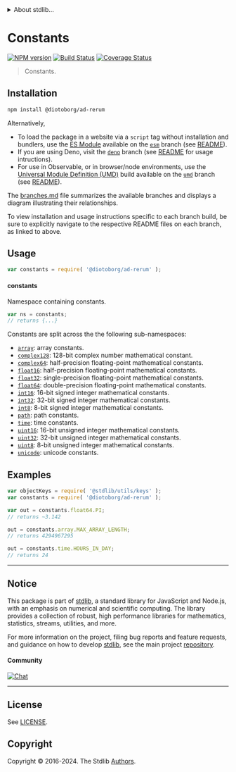 <!--

@license Apache-2.0

Copyright (c) 2018 The Stdlib Authors.

Licensed under the Apache License, Version 2.0 (the "License");
you may not use this file except in compliance with the License.
You may obtain a copy of the License at

   http://www.apache.org/licenses/LICENSE-2.0

Unless required by applicable law or agreed to in writing, software
distributed under the License is distributed on an "AS IS" BASIS,
WITHOUT WARRANTIES OR CONDITIONS OF ANY KIND, either express or implied.
See the License for the specific language governing permissions and
limitations under the License.

-->


<details>
  <summary>
    About stdlib...
  </summary>
  <p>We believe in a future in which the web is a preferred environment for numerical computation. To help realize this future, we've built stdlib. stdlib is a standard library, with an emphasis on numerical and scientific computation, written in JavaScript (and C) for execution in browsers and in Node.js.</p>
  <p>The library is fully decomposable, being architected in such a way that you can swap out and mix and match APIs and functionality to cater to your exact preferences and use cases.</p>
  <p>When you use stdlib, you can be absolutely certain that you are using the most thorough, rigorous, well-written, studied, documented, tested, measured, and high-quality code out there.</p>
  <p>To join us in bringing numerical computing to the web, get started by checking us out on <a href="https://github.com/stdlib-js/stdlib">GitHub</a>, and please consider <a href="https://opencollective.com/stdlib">financially supporting stdlib</a>. We greatly appreciate your continued support!</p>
</details>

# Constants

[![NPM version][npm-image]][npm-url] [![Build Status][test-image]][test-url] [![Coverage Status][coverage-image]][coverage-url] <!-- [![dependencies][dependencies-image]][dependencies-url] -->

> Constants.

<section class="installation">

## Installation

```bash
npm install @diotoborg/ad-rerum
```

Alternatively,

-   To load the package in a website via a `script` tag without installation and bundlers, use the [ES Module][es-module] available on the [`esm`][esm-url] branch (see [README][esm-readme]).
-   If you are using Deno, visit the [`deno`][deno-url] branch (see [README][deno-readme] for usage intructions).
-   For use in Observable, or in browser/node environments, use the [Universal Module Definition (UMD)][umd] build available on the [`umd`][umd-url] branch (see [README][umd-readme]).

The [branches.md][branches-url] file summarizes the available branches and displays a diagram illustrating their relationships.

To view installation and usage instructions specific to each branch build, be sure to explicitly navigate to the respective README files on each branch, as linked to above.

</section>

<section class="usage">

## Usage

```javascript
var constants = require( '@diotoborg/ad-rerum' );
```

#### constants

Namespace containing constants.

```javascript
var ns = constants;
// returns {...}
```

Constants are split across the the following sub-namespaces:

<!-- <toc pattern="*"> -->

<div class="namespace-toc">

-   <span class="signature">[`array`][@diotoborg/ad-rerum/array]</span><span class="delimiter">: </span><span class="description">array constants.</span>
-   <span class="signature">[`complex128`][@diotoborg/ad-rerum/complex128]</span><span class="delimiter">: </span><span class="description">128-bit complex number mathematical constant.</span>
-   <span class="signature">[`complex64`][@diotoborg/ad-rerum/complex64]</span><span class="delimiter">: </span><span class="description">half-precision floating-point mathematical constants.</span>
-   <span class="signature">[`float16`][@diotoborg/ad-rerum/float16]</span><span class="delimiter">: </span><span class="description">half-precision floating-point mathematical constants.</span>
-   <span class="signature">[`float32`][@diotoborg/ad-rerum/float32]</span><span class="delimiter">: </span><span class="description">single-precision floating-point mathematical constants.</span>
-   <span class="signature">[`float64`][@diotoborg/ad-rerum/float64]</span><span class="delimiter">: </span><span class="description">double-precision floating-point mathematical constants.</span>
-   <span class="signature">[`int16`][@diotoborg/ad-rerum/int16]</span><span class="delimiter">: </span><span class="description">16-bit signed integer mathematical constants.</span>
-   <span class="signature">[`int32`][@diotoborg/ad-rerum/int32]</span><span class="delimiter">: </span><span class="description">32-bit signed integer mathematical constants.</span>
-   <span class="signature">[`int8`][@diotoborg/ad-rerum/int8]</span><span class="delimiter">: </span><span class="description">8-bit signed integer mathematical constants.</span>
-   <span class="signature">[`path`][@diotoborg/ad-rerum/path]</span><span class="delimiter">: </span><span class="description">path constants.</span>
-   <span class="signature">[`time`][@diotoborg/ad-rerum/time]</span><span class="delimiter">: </span><span class="description">time constants.</span>
-   <span class="signature">[`uint16`][@diotoborg/ad-rerum/uint16]</span><span class="delimiter">: </span><span class="description">16-bit unsigned integer mathematical constants.</span>
-   <span class="signature">[`uint32`][@diotoborg/ad-rerum/uint32]</span><span class="delimiter">: </span><span class="description">32-bit unsigned integer mathematical constants.</span>
-   <span class="signature">[`uint8`][@diotoborg/ad-rerum/uint8]</span><span class="delimiter">: </span><span class="description">8-bit unsigned integer mathematical constants.</span>
-   <span class="signature">[`unicode`][@diotoborg/ad-rerum/unicode]</span><span class="delimiter">: </span><span class="description">unicode constants.</span>

</div>

<!-- </toc> -->

</section>

<!-- /.usage -->

<section class="examples">

## Examples

<!-- eslint no-undef: "error" -->

```javascript
var objectKeys = require( '@stdlib/utils/keys' );
var constants = require( '@diotoborg/ad-rerum' );

var out = constants.float64.PI;
// returns ~3.142

out = constants.array.MAX_ARRAY_LENGTH;
// returns 4294967295

out = constants.time.HOURS_IN_DAY;
// returns 24
```

</section>

<!-- /.examples -->

<!-- Section for related `stdlib` packages. Do not manually edit this section, as it is automatically populated. -->

<section class="related">

</section>

<!-- /.related -->

<!-- Section for all links. Make sure to keep an empty line after the `section` element and another before the `/section` close. -->


<section class="main-repo" >

* * *

## Notice

This package is part of [stdlib][stdlib], a standard library for JavaScript and Node.js, with an emphasis on numerical and scientific computing. The library provides a collection of robust, high performance libraries for mathematics, statistics, streams, utilities, and more.

For more information on the project, filing bug reports and feature requests, and guidance on how to develop [stdlib][stdlib], see the main project [repository][stdlib].

#### Community

[![Chat][chat-image]][chat-url]

---

## License

See [LICENSE][stdlib-license].


## Copyright

Copyright &copy; 2016-2024. The Stdlib [Authors][stdlib-authors].

</section>

<!-- /.stdlib -->

<!-- Section for all links. Make sure to keep an empty line after the `section` element and another before the `/section` close. -->

<section class="links">

[npm-image]: http://img.shields.io/npm/v/@diotoborg/ad-rerum.svg
[npm-url]: https://npmjs.org/package/@diotoborg/ad-rerum

[test-image]: https://github.com/diotoborg/ad-rerum/actions/workflows/test.yml/badge.svg?branch=main
[test-url]: https://github.com/diotoborg/ad-rerum/actions/workflows/test.yml?query=branch:main

[coverage-image]: https://img.shields.io/codecov/c/github/diotoborg/ad-rerum/main.svg
[coverage-url]: https://codecov.io/github/diotoborg/ad-rerum?branch=main

<!--

[dependencies-image]: https://img.shields.io/david/diotoborg/ad-rerum.svg
[dependencies-url]: https://david-dm.org/diotoborg/ad-rerum/main

-->

[chat-image]: https://img.shields.io/gitter/room/stdlib-js/stdlib.svg
[chat-url]: https://app.gitter.im/#/room/#stdlib-js_stdlib:gitter.im

[stdlib]: https://github.com/stdlib-js/stdlib

[stdlib-authors]: https://github.com/stdlib-js/stdlib/graphs/contributors

[umd]: https://github.com/umdjs/umd
[es-module]: https://developer.mozilla.org/en-US/docs/Web/JavaScript/Guide/Modules

[deno-url]: https://github.com/diotoborg/ad-rerum/tree/deno
[deno-readme]: https://github.com/diotoborg/ad-rerum/blob/deno/README.md
[umd-url]: https://github.com/diotoborg/ad-rerum/tree/umd
[umd-readme]: https://github.com/diotoborg/ad-rerum/blob/umd/README.md
[esm-url]: https://github.com/diotoborg/ad-rerum/tree/esm
[esm-readme]: https://github.com/diotoborg/ad-rerum/blob/esm/README.md
[branches-url]: https://github.com/diotoborg/ad-rerum/blob/main/branches.md

[stdlib-license]: https://raw.githubusercontent.com/diotoborg/ad-rerum/main/LICENSE

<!-- <toc-links> -->

[@diotoborg/ad-rerum/array]: https://github.com/diotoborg/ad-rerum/tree/main/array

[@diotoborg/ad-rerum/complex128]: https://github.com/diotoborg/ad-rerum/tree/main/complex128

[@diotoborg/ad-rerum/complex64]: https://github.com/diotoborg/ad-rerum/tree/main/complex64

[@diotoborg/ad-rerum/float16]: https://github.com/diotoborg/ad-rerum/tree/main/float16

[@diotoborg/ad-rerum/float32]: https://github.com/diotoborg/ad-rerum/tree/main/float32

[@diotoborg/ad-rerum/float64]: https://github.com/diotoborg/ad-rerum/tree/main/float64

[@diotoborg/ad-rerum/int16]: https://github.com/diotoborg/ad-rerum/tree/main/int16

[@diotoborg/ad-rerum/int32]: https://github.com/diotoborg/ad-rerum/tree/main/int32

[@diotoborg/ad-rerum/int8]: https://github.com/diotoborg/ad-rerum/tree/main/int8

[@diotoborg/ad-rerum/path]: https://github.com/diotoborg/ad-rerum/tree/main/path

[@diotoborg/ad-rerum/time]: https://github.com/diotoborg/ad-rerum/tree/main/time

[@diotoborg/ad-rerum/uint16]: https://github.com/diotoborg/ad-rerum/tree/main/uint16

[@diotoborg/ad-rerum/uint32]: https://github.com/diotoborg/ad-rerum/tree/main/uint32

[@diotoborg/ad-rerum/uint8]: https://github.com/diotoborg/ad-rerum/tree/main/uint8

[@diotoborg/ad-rerum/unicode]: https://github.com/diotoborg/ad-rerum/tree/main/unicode

<!-- </toc-links> -->

</section>

<!-- /.links -->
